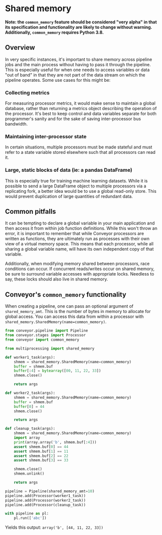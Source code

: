 # Shared memory
__Note: the `common_memory` feature should be considered "very alpha" in that its specification and functionality are likely to change without warning. Additionally, `common_memory` requires Python 3.8.__

## Overview
In very specific instances, it's important to share memory across pipeline jobs and the main process without having to pass it through the pipeline. This is especially useful for when one needs to access variables or data "out of band" in that they are not part of the data stream on which the pipeline operates. Some use cases for this might be:

### Collecting metrics
For measuring processor metrics, it would make sense to maintain a global database, rather than returning a metrics object describing the operation of the processor. It's best to keep control and data variables separate for both programmer's sanity and for the sake of saving inter-processor bus bandwidth.

### Maintaining inter-processor state
In certain situations, multiple processors must be made stateful and must refer to a state variable stored elsewhere such that all processors can read it.

### Large, static blocks of data (ie: a pandas DataFrame)
This is especially true for training machine learning datasets. While it is possible to send a large DataFrame object to multiple processors via a replicating fork, a better idea would be to use a global read-only store. This would prevent duplication of large quantities of redundant data.

## Common pitfalls
It can be tempting to declare a global variable in your main application and then access it from within job function definitions. While this won't throw an error, it is important to remember that while Conveyor processors are written as functions, they are ultimately run as processes with their own view of a virtual memory space. This means that each processor, while all sharing a global variable name, will have its own independent copy of that variable.

Additionally, when modifying memory shared between processors, race conditions can occur. If concurrent reads/writes occur on shared memory, be sure to surround variable accesses with appropriate locks. Needless to say, these locks should also live in shared memory.

## Conveyor's `common_memory` functionality

When creating a pipeline, one can pass an optional argument of `shared_memory_amt`. This is the number of bytes in memory to allocate for global access. You can access this data from within a processor with `shared_memory.SharedMemory(name=common_memory)`.

```python
from conveyor.pipeline import Pipeline
from conveyor.stages import Processor
from conveyor import common_memory

from multiprocessing import shared_memory

def worker1_task(args):
    shmem = shared_memory.SharedMemory(name=common_memory)
    buffer = shmem.buf
    buffer[:4] = bytearray([00, 11, 22, 33])
    shmem.close()

    return args

def worker2_task(args):
    shmem = shared_memory.SharedMemory(name=common_memory)
    buffer = shmem.buf
    buffer[0] = 44
    shmem.close()

    return args

def cleanup_task(args):
    shmem = shared_memory.SharedMemory(name=common_memory)
    import array
    print(array.array('b', shmem.buf[:4]))
    assert shmem.buf[0] == 44
    assert shmem.buf[1] == 11
    assert shmem.buf[2] == 22
    assert shmem.buf[3] == 33

    shmem.close()
    shmem.unlink()

    return args

pipeline = Pipeline(shared_memory_amt=10)
pipeline.add(Processor(worker1_task))
pipeline.add(Processor(worker2_task))
pipeline.add(Processor(cleanup_task))

with pipeline as pl:
    pl.run(['abc'])
```

Yields this output: `array('b', [44, 11, 22, 33])`
